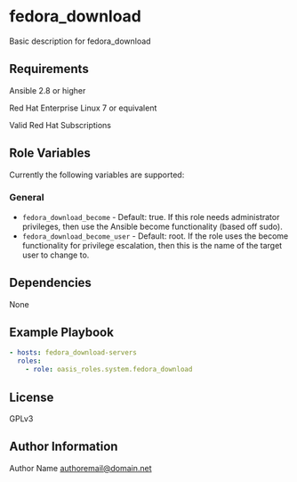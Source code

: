 fedora_download
===========

Basic description for fedora_download

Requirements
------------

Ansible 2.8 or higher

Red Hat Enterprise Linux 7 or equivalent

Valid Red Hat Subscriptions

Role Variables
--------------

Currently the following variables are supported:

### General

* `fedora_download_become` - Default: true. If this role needs administrator
  privileges, then use the Ansible become functionality (based off sudo).
* `fedora_download_become_user` - Default: root. If the role uses the become
  functionality for privilege escalation, then this is the name of the target
  user to change to.

Dependencies
------------

None

Example Playbook
----------------

```yaml
- hosts: fedora_download-servers
  roles:
    - role: oasis_roles.system.fedora_download
```

License
-------

GPLv3

Author Information
------------------

Author Name <authoremail@domain.net>